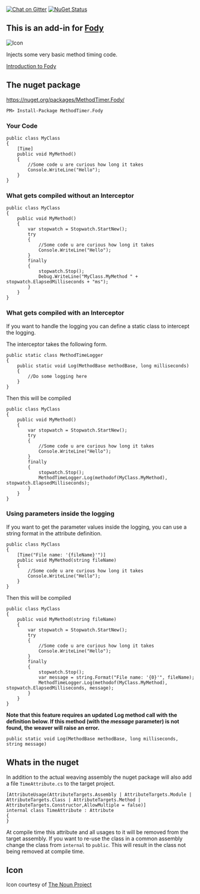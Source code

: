 [![Chat on Gitter](https://img.shields.io/gitter/room/fody/fody.svg?style=flat)](https://gitter.im/Fody/Fody)
[![NuGet Status](http://img.shields.io/nuget/v/MethodTimer.Fody.svg?style=flat)](https://www.nuget.org/packages/MethodTimer.Fody/)


## This is an add-in for [Fody](https://github.com/Fody/Fody/) 

![Icon](https://raw.github.com/Fody/MethodTimer/master/Icons/package_icon.png)

Injects some very basic method timing code.

[Introduction to Fody](http://github.com/Fody/Fody/wiki/SampleUsage)


## The nuget package 

https://nuget.org/packages/MethodTimer.Fody/

    PM> Install-Package MethodTimer.Fody


### Your Code

	public class MyClass
	{
		[Time]
		public void MyMethod()
		{
			//Some code u are curious how long it takes
			Console.WriteLine("Hello");
		}
	}


### What gets compiled without an Interceptor

    public class MyClass
    {
        public void MyMethod()
        {
            var stopwatch = Stopwatch.StartNew();
            try
            {
                //Some code u are curious how long it takes
                Console.WriteLine("Hello");
            }
            finally
            {
                stopwatch.Stop();
                Debug.WriteLine("MyClass.MyMethod " + stopwatch.ElapsedMilliseconds + "ms");
            }
        }
    }


### What gets compiled with an Interceptor

If you want to handle the logging you can define a static class to intercept the logging. 

The interceptor takes the following form.

    public static class MethodTimeLogger
    {
        public static void Log(MethodBase methodBase, long milliseconds)
        {
            //Do some logging here
        }
    }
    
Then this will be compiled

    public class MyClass
    {
        public void MyMethod()
        {
            var stopwatch = Stopwatch.StartNew();
            try
            {
                //Some code u are curious how long it takes
                Console.WriteLine("Hello");
            }
            finally
            {
                stopwatch.Stop();
                MethodTimeLogger.Log(methodof(MyClass.MyMethod), stopwatch.ElapsedMilliseconds);
            }
        }
    }


### Using parameters inside the logging

If you want to get the parameter values inside the logging, you can use a string format in the attribute definition.

	public class MyClass
	{
		[Time("File name: '{fileName}'")]
		public void MyMethod(string fileName)
		{
			//Some code u are curious how long it takes
			Console.WriteLine("Hello");
		}
	}

Then this will be compiled

    public class MyClass
    {
        public void MyMethod(string fileName)
        {
            var stopwatch = Stopwatch.StartNew();
            try
            {
                //Some code u are curious how long it takes
                Console.WriteLine("Hello");
            }
            finally
            {
                stopwatch.Stop();
                var message = string.Format("File name: '{0}'", fileName);
                MethodTimeLogger.Log(methodof(MyClass.MyMethod), stopwatch.ElapsedMilliseconds, message);
            }
        }
    }

**Note that this feature requires an updated Log method call with the definition below. If this method (with the *message* parameter) is not found, the weaver will raise an error.**

	public static void Log(MethodBase methodBase, long milliseconds, string message)


## Whats in the nuget

In addition to the actual weaving assembly the nuget package will also add a file `TimeAttribute.cs` to the target project.

	[AttributeUsage(AttributeTargets.Assembly | AttributeTargets.Module | AttributeTargets.Class | AttributeTargets.Method | AttributeTargets.Constructor,AllowMultiple = false)]
	internal class TimeAttribute : Attribute
	{
	}

At compile time this attribute and all usages to it will be removed from the target assembly. If you want to re-use the class in a common assembly change the class from `internal` to `public`. This will result in the class not being removed at compile time.


## Icon

Icon courtesy of [The Noun Project](http://thenounproject.com)
